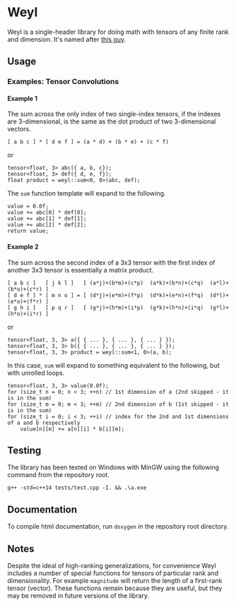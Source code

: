 # Weyl

Weyl is a single-header library for doing math with tensors of any finite rank and dimension. It's named after [this guy](https://en.wikipedia.org/wiki/Weyl).

## Usage

### Examples: Tensor Convolutions

#### Example 1

The sum across the only index of two single-index tensors, if the indexes are 3-dimensional, is the same as the dot product of two 3-dimensional vectors.

    [ a b c ] * [ d e f ] = (a * d) + (b * e) + (c * f)

or

    tensor<float, 3> abc({ a, b, c});
    tensor<float, 3> def({ d, e, f});
    float product = weyl::sum<0, 0>(abc, def);

The `sum` function template will expand to the following.

    value = 0.0f;
    value += abc[0] * def[0];
    value += abc[1] * def[1];
    value += abc[2] * def[2];
    return value;

#### Example 2

The sum across the second index of a 3x3 tensor with the first index of another 3x3 tensor is essentially a matrix product.

    [ a b c ]   [ j k l ]   [ (a*j)+(b*m)+(c*p)  (a*k)+(b*n)+(c*q)  (a*l)+(b*o)+(c*r) ]
    [ d e f ] * [ m n o ] = [ (d*j)+(e*m)+(f*p)  (d*k)+(e*n)+(f*q)  (d*l)+(e*o)+(f*r) ]
    [ g h i ]   [ p q r ]   [ (g*j)+(h*m)+(i*p)  (g*k)+(h*n)+(i*q)  (g*l)+(h*o)+(i*r) ]

or

    tensor<float, 3, 3> a({ { ... }, { ... }, { ... } });
    tensor<float, 3, 3> b({ { ... }, { ... }, { ... } });
    tensor<float, 3, 3> product = weyl::sum<1, 0>(a, b);

In this case, `sum` will expand to something equivalent to the following, but with unrolled loops.

    tensor<float, 3, 3> value(0.0f);
    for (size_t n = 0; n < 3; ++n) // 1st dimension of a (2nd skipped - it is in the sum)
    for (size_t m = 0; m < 3; ++m) // 2nd dimension of b (1st skipped - it is in the sum)
    for (size_t i = 0; i < 3; ++i) // index for the 2nd and 1st dimensions of a and b respectively
        value[n][m] += a[n][i] * b[i][m];

## Testing

The library has been tested on Windows with MinGW using the following command from the repository root.

    g++ -std=c++14 tests/test.cpp -I. && .\a.exe

## Documentation

To compile html documentation, run `doxygen` in the repository root directory.

## Notes

Despite the ideal of high-ranking generalizations, for convenience Weyl includes a number of special functions for tensors of particular rank and dimensionality. For example `magnitude` will return the length of a first-rank tensor (vector). These functions remain because they are useful, but they may be removed in future versions of the library.
